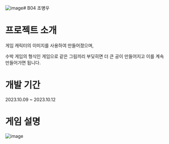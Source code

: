 ![image](https://github.com/Nightshadow0911/suikagame/assets/99133865/aa057f56-39e7-446b-ba4c-7d3dc5be3985)# B04 조병우
# 프로젝트 소개
게임 캐릭터의 이미지를 사용하여 만들어졌으며,

수박 게임의 형식인 게임으로 같은 그림끼리 부딪히면 더 큰 공이 만들어지고 이를 계속 만들어가면 됩니다.

# 개발 기간
2023.10.09 ~ 2023.10.12


# 게임 설명
![image](https://github.com/Nightshadow0911/suikagame/assets/99133865/9eca24c2-81fc-49c7-b75b-92e330792381)


